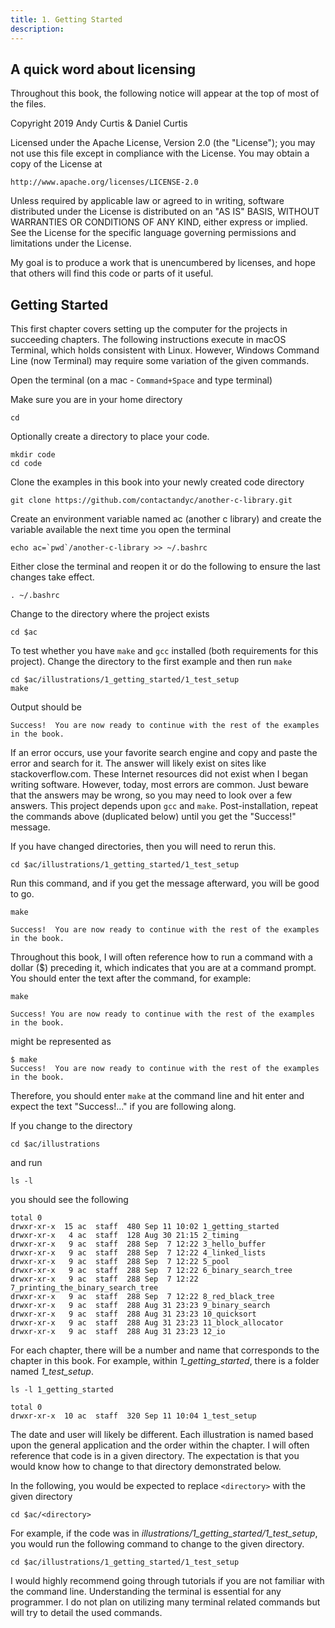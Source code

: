 ```yaml
---
title: 1. Getting Started
description:
---
```


## A quick word about licensing

Throughout this book, the following notice will appear at the top of most of the files.

Copyright 2019 Andy Curtis & Daniel Curtis

Licensed under the Apache License, Version 2.0 (the "License");
you may not use this file except in compliance with the License.
You may obtain a copy of the License at

    http://www.apache.org/licenses/LICENSE-2.0

Unless required by applicable law or agreed to in writing, software
distributed under the License is distributed on an "AS IS" BASIS,
WITHOUT WARRANTIES OR CONDITIONS OF ANY KIND, either express or implied.
See the License for the specific language governing permissions and
limitations under the License.

My goal is to produce a work that is unencumbered by licenses, and hope that others will find this code or parts of it useful.

## Getting Started

This first chapter covers setting up the computer for the projects in succeeding chapters. The following instructions execute in macOS Terminal, which holds consistent with Linux. However, Windows Command Line (now Terminal) may require some variation of the given commands.

Open the terminal (on a mac - `Command+Space` and type terminal)

Make sure you are in your home directory

```
cd
```

Optionally create a directory to place your code.

```
mkdir code
cd code
```

Clone the examples in this book into your newly created code directory

```
git clone https://github.com/contactandyc/another-c-library.git
```

Create an environment variable named ac (another c library) and create the variable available the next time you open the terminal

```
echo ac=`pwd`/another-c-library >> ~/.bashrc
```

Either close the terminal and reopen it or do the following to ensure the last changes take effect.

```
. ~/.bashrc
```

Change to the directory where the project exists

```
cd $ac
```

To test whether you have `make` and `gcc` installed (both requirements for this project). Change the directory to the first example and then run `make`

```
cd $ac/illustrations/1_getting_started/1_test_setup
make
```

Output should be

```
Success!  You are now ready to continue with the rest of the examples in the book.
```

If an error occurs, use your favorite search engine and copy and paste the error and search for it. The answer will likely exist on sites like stackoverflow.com. These Internet resources did not exist when I began writing software. However, today, most errors are common. Just beware that the answers may be wrong, so you may need to look over a few answers. This project depends upon `gcc` and `make`. Post-installation, repeat the commands above (duplicated below) until you get the "Success!" message.

If you have changed directories, then you will need to rerun this.

```
cd $ac/illustrations/1_getting_started/1_test_setup
```

Run this command, and if you get the message afterward, you will be good to go.

```
make
```

```
Success!  You are now ready to continue with the rest of the examples in the book.
```

Throughout this book, I will often reference how to run a command with a dollar (\$) preceding it, which indicates that you are at a command prompt. You should enter the text after the command, for example:

```
make
```

```
Success! You are now ready to continue with the rest of the examples in the book.
```

might be represented as

```
$ make
Success!  You are now ready to continue with the rest of the examples in the book.
```

Therefore, you should enter `make` at the command line and hit enter and expect the text "Success!..." if you are following along.

If you change to the directory

```
cd $ac/illustrations
```

and run

```
ls -l
```

you should see the following

```
total 0
drwxr-xr-x  15 ac  staff  480 Sep 11 10:02 1_getting_started
drwxr-xr-x   4 ac  staff  128 Aug 30 21:15 2_timing
drwxr-xr-x   9 ac  staff  288 Sep  7 12:22 3_hello_buffer
drwxr-xr-x   9 ac  staff  288 Sep  7 12:22 4_linked_lists
drwxr-xr-x   9 ac  staff  288 Sep  7 12:22 5_pool
drwxr-xr-x   9 ac  staff  288 Sep  7 12:22 6_binary_search_tree
drwxr-xr-x   9 ac  staff  288 Sep  7 12:22 7_printing_the_binary_search_tree
drwxr-xr-x   9 ac  staff  288 Sep  7 12:22 8_red_black_tree
drwxr-xr-x   9 ac  staff  288 Aug 31 23:23 9_binary_search
drwxr-xr-x   9 ac  staff  288 Aug 31 23:23 10_quicksort
drwxr-xr-x   9 ac  staff  288 Aug 31 23:23 11_block_allocator
drwxr-xr-x   9 ac  staff  288 Aug 31 23:23 12_io
```

For each chapter, there will be a number and name that corresponds to the chapter in this book. For example, within _1_getting_started_, there is a folder named _1_test_setup_.

```
ls -l 1_getting_started
```

```
total 0
drwxr-xr-x  10 ac  staff  320 Sep 11 10:04 1_test_setup
```

The date and user will likely be different. Each illustration is named based upon the general application and the order within the chapter. I will often reference that code is in a given directory. The expectation is that you would know how to change to that directory demonstrated below.

In the following, you would be expected to replace `<directory>` with the given directory

```
cd $ac/<directory>
```

For example, if the code was in _illustrations/1_getting_started/1_test_setup_, you would run the following command to change to the given directory.

```
cd $ac/illustrations/1_getting_started/1_test_setup
```

I would highly recommend going through tutorials if you are not familiar with the command line. Understanding the terminal is essential for any programmer. I do not plan on utilizing many terminal related commands but will try to detail the used commands.

<NextPrev next="2. Timing" nextUrl="/tutorial/2-timing" />
